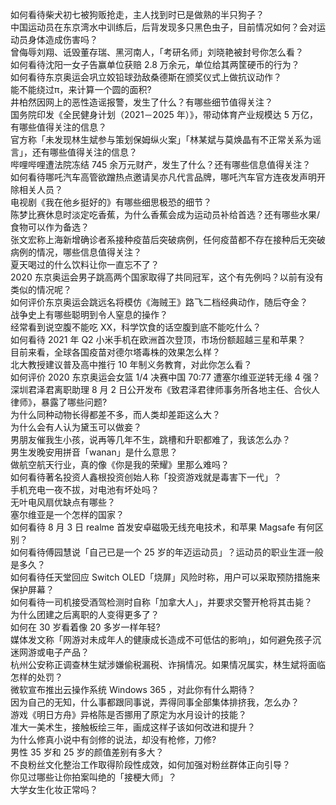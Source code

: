 如何看待柴犬初七被狗贩抢走，主人找到时已是做熟的半只狗子？  
中国运动员在东京湾水中训练后，后背发现多只黑色虫子，目前情况如何？会对运动员身体造成伤害吗？  
曾侮辱刘翔、诋毁董存瑞、黑河南人，「考研名师」刘晓艳被封号你怎么看？  
如何看待沈阳一女子告赢单位获赔 2.8 万余元，单位给其两筐硬币的行为？  
如何看待东京奥运会巩立姣铅球劲敌桑德斯在颁奖仪式上做抗议动作？  
能不能绕过π，来计算一个圆的面积?  
井柏然因网上的恶性造谣报警，发生了什么？有哪些细节值得关注？  
国务院印发《全民健身计划（2021－2025 年）》，带动体育产业规模达 5 万亿，有哪些值得关注的信息？  
官方称「未发现林生斌参与策划保姆纵火案」「林某斌与莫焕晶有不正常关系为谣言」，还有哪些值得关注的信息？  
哔哩哔哩遭法院冻结 745 余万元财产，发生了什么？还有哪些信息值得关注？  
如何看待哪吒汽车高管欲蹭热点邀请吴亦凡代言品牌，哪吒汽车官方连夜发声明开除相关人员？  
电视剧《我在他乡挺好的》有哪些细思极恐的细节？  
陈梦比赛休息时淡定吃香蕉，为什么香蕉会成为运动员补给首选？还有哪些水果/食物可以作为备选？  
张文宏称上海新增确诊者系接种疫苗后突破病例，任何疫苗都不存在接种后无突破病例的情况，哪些信息值得关注？  
夏天喝过的什么饮料让你一直忘不了？  
2020 东京奥运会男子跳高两个国家取得了共同冠军，这个有先例吗？以前有没有类似的情况呢？  
如何评价东京奥运会跳远名将模仿《海贼王》路飞二档经典动作，随后夺金？  
战争史上有哪些聪明到令人窒息的操作？  
经常看到说空腹不能吃 XX，科学饮食的话空腹到底不能吃什么？  
如何看待 2021 年 Q2 小米手机在欧洲首次登顶，市场份额超越三星和苹果？  
目前来看，全球各国疫苗对德尔塔毒株的效果怎么样？  
北大教授建议普及高中推行 10 年制义务教育，对此你怎么看？  
如何评价 2020 东京奥运会女篮 1/4 决赛中国 70:77 遭塞尔维亚逆转无缘 4 强？  
深圳君泽君离职助理 8 月 2 日公开发布《致君泽君律师事务所各地主任、合伙人律师》，暴露了哪些问题?  
为什么同种动物长得都差不多，而人类却差距这么大？  
为什么会有人认为黛玉可以做妾？  
男朋友催我生小孩，说再等几年不生，跳槽和升职都难了，我该怎么办？  
男生发晚安用拼音「wanan」是什么意思？  
做航空航天行业，真的像《你是我的荣耀》里那么难吗？  
如何看待著名投资人鑫根投资创始人称「投资游戏就是毒害下一代」？  
手机充电一夜不拔，对电池有坏处吗？  
无叶电风扇优缺点有哪些？  
塞尔维亚是一个怎样的国家？  
如何看待 8 月 3 日 realme 首发安卓磁吸无线充电技术，和苹果 Magsafe 有何区别？  
如何看待傅园慧说「自己已是一个 25 岁的年迈运动员」？运动员的职业生涯一般是多久？  
如何看待任天堂回应 Switch OLED「烧屏」风险时称，用户可以采取预防措施来保护屏幕？  
如何看待一司机接受酒驾检测时自称「加拿大人」，并要求交警开枪将其击毙？  
为什么团建之后离职的人变得更多了？  
如何在 30 岁看着像 20 多岁一样年轻?  
媒体发文称「网游对未成年人的健康成长造成不可低估的影响」，如何避免孩子沉迷网游或电子产品？  
杭州公安称正调查林生斌涉嫌偷税漏税、诈捐情况。如果情况属实，林生斌将面临怎样的处罚？  
微软宣布推出云操作系统 Windows 365 ，对此你有什么期待？  
因为自己的无知，什么事都跟同事说，弄得同事全部集体排挤我，怎么办？  
游戏《明日方舟》异格陈是否挪用了原定为水月设计的技能？  
准大一美术生，接触板绘三年，画成这样子该如何改进和提升？  
为什么修真小说中有剑修的说法，却没有枪修，刀修?  
男性 35 岁和 25 岁的颜值差别有多大？  
不良粉丝文化整治工作取得阶段性成效，如何加强对粉丝群体正向引导？  
你见过哪些让你拍案叫绝的「接梗大师」？  
大学女生化妆正常吗？  

